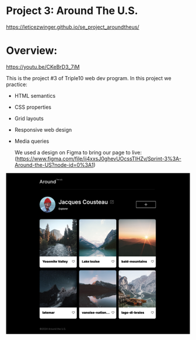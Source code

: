 # Project 3: Around The U.S.

https://leticezwinger.github.io/se_project_aroundtheus/

# Overview:

https://youtu.be/CKeBrD3_7iM

This is the project #3 of Triple10 web dev program. In this project we practice:

- HTML semantics
- CSS properties
- Grid layouts
- Responsive web design
- Media queries

  We used a design on Figma to bring our page to live:  
  (https://www.figma.com/file/ii4xxsJ0ghevUOcssTlHZv/Sprint-3%3A-Around-the-US?node-id=0%3A1)

![desktop-view](/images/desktop-view.png)
